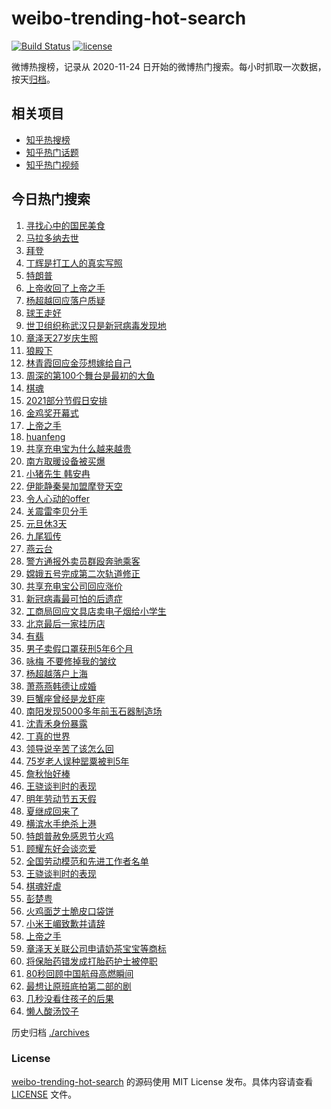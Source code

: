 # weibo-trending-hot-search

[![Build Status](https://github.com/justjavac/weibo-trending-hot-search/workflows/ci/badge.svg?branch=master)](https://github.com/justjavac/weibo-trending-hot-search/actions)
[![license](https://img.shields.io/github/license/justjavac/weibo-trending-hot-search)](https://github.com/justjavac/weibo-trending-hot-search/blob/master/LICENSE)

微博热搜榜，记录从 2020-11-24 日开始的微博热门搜索。每小时抓取一次数据，按天[归档](./archives)。

## 相关项目

- [知乎热搜榜](https://github.com/justjavac/zhihu-trending-top-search)
- [知乎热门话题](https://github.com/justjavac/zhihu-trending-hot-questions)
- [知乎热门视频](https://github.com/justjavac/zhihu-trending-hot-video)

## 今日热门搜索

<!-- BEGIN -->
<!-- 最后更新时间 Thu Nov 26 2020 05:10:30 GMT+0800 (CST) -->
1. [寻找心中的国民美食](https://s.weibo.com//weibo?q=%23%E5%AF%BB%E6%89%BE%E5%BF%83%E4%B8%AD%E7%9A%84%E5%9B%BD%E6%B0%91%E7%BE%8E%E9%A3%9F%23&Refer=new_time)
1. [马拉多纳去世](https://s.weibo.com//weibo?q=%23%E9%A9%AC%E6%8B%89%E5%A4%9A%E7%BA%B3%E5%8E%BB%E4%B8%96%23&Refer=top)
1. [拜登](https://s.weibo.com//weibo?q=%E6%8B%9C%E7%99%BB&Refer=top)
1. [丁辉是打工人的真实写照](https://s.weibo.com//weibo?q=%23%E4%B8%81%E8%BE%89%E6%98%AF%E6%89%93%E5%B7%A5%E4%BA%BA%E7%9A%84%E7%9C%9F%E5%AE%9E%E5%86%99%E7%85%A7%23&Refer=top)
1. [特朗普](https://s.weibo.com//weibo?q=%E7%89%B9%E6%9C%97%E6%99%AE&Refer=top)
1. [上帝收回了上帝之手](https://s.weibo.com//weibo?q=%E4%B8%8A%E5%B8%9D%E6%94%B6%E5%9B%9E%E4%BA%86%E4%B8%8A%E5%B8%9D%E4%B9%8B%E6%89%8B&Refer=top)
1. [杨超越回应落户质疑](https://s.weibo.com//weibo?q=%23%E6%9D%A8%E8%B6%85%E8%B6%8A%E5%9B%9E%E5%BA%94%E8%90%BD%E6%88%B7%E8%B4%A8%E7%96%91%23&Refer=top)
1. [球王走好](https://s.weibo.com//weibo?q=%E7%90%83%E7%8E%8B%E8%B5%B0%E5%A5%BD&Refer=top)
1. [世卫组织称武汉只是新冠病毒发现地](https://s.weibo.com//weibo?q=%23%E4%B8%96%E5%8D%AB%E7%BB%84%E7%BB%87%E7%A7%B0%E6%AD%A6%E6%B1%89%E5%8F%AA%E6%98%AF%E6%96%B0%E5%86%A0%E7%97%85%E6%AF%92%E5%8F%91%E7%8E%B0%E5%9C%B0%23&Refer=top)
1. [章泽天27岁庆生照](https://s.weibo.com//weibo?q=%23%E7%AB%A0%E6%B3%BD%E5%A4%A927%E5%B2%81%E5%BA%86%E7%94%9F%E7%85%A7%23&Refer=top)
1. [狼殿下](https://s.weibo.com//weibo?q=%E7%8B%BC%E6%AE%BF%E4%B8%8B&Refer=top)
1. [林青霞回应金莎想嫁给自己](https://s.weibo.com//weibo?q=%23%E6%9E%97%E9%9D%92%E9%9C%9E%E5%9B%9E%E5%BA%94%E9%87%91%E8%8E%8E%E6%83%B3%E5%AB%81%E7%BB%99%E8%87%AA%E5%B7%B1%23&Refer=top)
1. [周深的第100个舞台是最初的大鱼](https://s.weibo.com//weibo?q=%23%E5%91%A8%E6%B7%B1%E7%9A%84%E7%AC%AC100%E4%B8%AA%E8%88%9E%E5%8F%B0%E6%98%AF%E6%9C%80%E5%88%9D%E7%9A%84%E5%A4%A7%E9%B1%BC%23&Refer=top)
1. [棋魂](https://s.weibo.com//weibo?q=%E6%A3%8B%E9%AD%82&Refer=top)
1. [2021部分节假日安排](https://s.weibo.com//weibo?q=%232021%E9%83%A8%E5%88%86%E8%8A%82%E5%81%87%E6%97%A5%E5%AE%89%E6%8E%92%23&Refer=top)
1. [金鸡奖开幕式](https://s.weibo.com//weibo?q=%23%E9%87%91%E9%B8%A1%E5%A5%96%E5%BC%80%E5%B9%95%E5%BC%8F%23&Refer=top)
1. [上帝之手](https://s.weibo.com//weibo?q=%E4%B8%8A%E5%B8%9D%E4%B9%8B%E6%89%8B&Refer=top)
1. [huanfeng](https://s.weibo.com//weibo?q=huanfeng&Refer=top)
1. [共享充电宝为什么越来越贵](https://s.weibo.com//weibo?q=%23%E5%85%B1%E4%BA%AB%E5%85%85%E7%94%B5%E5%AE%9D%E4%B8%BA%E4%BB%80%E4%B9%88%E8%B6%8A%E6%9D%A5%E8%B6%8A%E8%B4%B5%23&Refer=top)
1. [南方取暖设备被买爆](https://s.weibo.com//weibo?q=%23%E5%8D%97%E6%96%B9%E5%8F%96%E6%9A%96%E8%AE%BE%E5%A4%87%E8%A2%AB%E4%B9%B0%E7%88%86%23&Refer=top)
1. [小猪先生 韩安冉](https://s.weibo.com//weibo?q=%E5%B0%8F%E7%8C%AA%E5%85%88%E7%94%9F%20%E9%9F%A9%E5%AE%89%E5%86%89&Refer=top)
1. [伊能静秦昊加盟摩登天空](https://s.weibo.com//weibo?q=%23%E4%BC%8A%E8%83%BD%E9%9D%99%E7%A7%A6%E6%98%8A%E5%8A%A0%E7%9B%9F%E6%91%A9%E7%99%BB%E5%A4%A9%E7%A9%BA%23&Refer=top)
1. [令人心动的offer](https://s.weibo.com//weibo?q=%E4%BB%A4%E4%BA%BA%E5%BF%83%E5%8A%A8%E7%9A%84offer&Refer=top)
1. [关震雷李贝分手](https://s.weibo.com//weibo?q=%23%E5%85%B3%E9%9C%87%E9%9B%B7%E6%9D%8E%E8%B4%9D%E5%88%86%E6%89%8B%23&Refer=top)
1. [元旦休3天](https://s.weibo.com//weibo?q=%23%E5%85%83%E6%97%A6%E4%BC%913%E5%A4%A9%23&Refer=top)
1. [九尾狐传](https://s.weibo.com//weibo?q=%E4%B9%9D%E5%B0%BE%E7%8B%90%E4%BC%A0&Refer=top)
1. [燕云台](https://s.weibo.com//weibo?q=%E7%87%95%E4%BA%91%E5%8F%B0&Refer=top)
1. [警方通报外卖员群殴奔驰乘客](https://s.weibo.com//weibo?q=%E8%AD%A6%E6%96%B9%E9%80%9A%E6%8A%A5%E5%A4%96%E5%8D%96%E5%91%98%E7%BE%A4%E6%AE%B4%E5%A5%94%E9%A9%B0%E4%B9%98%E5%AE%A2&Refer=top)
1. [嫦娥五号完成第二次轨道修正](https://s.weibo.com//weibo?q=%23%E5%AB%A6%E5%A8%A5%E4%BA%94%E5%8F%B7%E5%AE%8C%E6%88%90%E7%AC%AC%E4%BA%8C%E6%AC%A1%E8%BD%A8%E9%81%93%E4%BF%AE%E6%AD%A3%23&Refer=top)
1. [共享充电宝公司回应涨价](https://s.weibo.com//weibo?q=%23%E5%85%B1%E4%BA%AB%E5%85%85%E7%94%B5%E5%AE%9D%E5%85%AC%E5%8F%B8%E5%9B%9E%E5%BA%94%E6%B6%A8%E4%BB%B7%23&Refer=top)
1. [新冠病毒最可怕的后遗症](https://s.weibo.com//weibo?q=%23%E6%96%B0%E5%86%A0%E7%97%85%E6%AF%92%E6%9C%80%E5%8F%AF%E6%80%95%E7%9A%84%E5%90%8E%E9%81%97%E7%97%87%23&Refer=top)
1. [工商局回应文具店卖电子烟给小学生](https://s.weibo.com//weibo?q=%E5%B7%A5%E5%95%86%E5%B1%80%E5%9B%9E%E5%BA%94%E6%96%87%E5%85%B7%E5%BA%97%E5%8D%96%E7%94%B5%E5%AD%90%E7%83%9F%E7%BB%99%E5%B0%8F%E5%AD%A6%E7%94%9F&Refer=top)
1. [北京最后一家挂历店](https://s.weibo.com//weibo?q=%23%E5%8C%97%E4%BA%AC%E6%9C%80%E5%90%8E%E4%B8%80%E5%AE%B6%E6%8C%82%E5%8E%86%E5%BA%97%23&Refer=top)
1. [有翡](https://s.weibo.com//weibo?q=%E6%9C%89%E7%BF%A1&Refer=top)
1. [男子卖假口罩获刑5年6个月](https://s.weibo.com//weibo?q=%23%E7%94%B7%E5%AD%90%E5%8D%96%E5%81%87%E5%8F%A3%E7%BD%A9%E8%8E%B7%E5%88%915%E5%B9%B46%E4%B8%AA%E6%9C%88%23&Refer=top)
1. [咏梅 不要修掉我的皱纹](https://s.weibo.com//weibo?q=%E5%92%8F%E6%A2%85%20%E4%B8%8D%E8%A6%81%E4%BF%AE%E6%8E%89%E6%88%91%E7%9A%84%E7%9A%B1%E7%BA%B9&Refer=top)
1. [杨超越落户上海](https://s.weibo.com//weibo?q=%23%E6%9D%A8%E8%B6%85%E8%B6%8A%E8%90%BD%E6%88%B7%E4%B8%8A%E6%B5%B7%23&Refer=top)
1. [萧燕燕韩德让成婚](https://s.weibo.com//weibo?q=%23%E8%90%A7%E7%87%95%E7%87%95%E9%9F%A9%E5%BE%B7%E8%AE%A9%E6%88%90%E5%A9%9A%23&Refer=top)
1. [巨蟹座曾经是龙虾座](https://s.weibo.com//weibo?q=%23%E5%B7%A8%E8%9F%B9%E5%BA%A7%E6%9B%BE%E7%BB%8F%E6%98%AF%E9%BE%99%E8%99%BE%E5%BA%A7%23&Refer=top)
1. [南阳发现5000多年前玉石器制造场](https://s.weibo.com//weibo?q=%23%E5%8D%97%E9%98%B3%E5%8F%91%E7%8E%B05000%E5%A4%9A%E5%B9%B4%E5%89%8D%E7%8E%89%E7%9F%B3%E5%99%A8%E5%88%B6%E9%80%A0%E5%9C%BA%23&Refer=top)
1. [沈青禾身份暴露](https://s.weibo.com//weibo?q=%23%E6%B2%88%E9%9D%92%E7%A6%BE%E8%BA%AB%E4%BB%BD%E6%9A%B4%E9%9C%B2%23&Refer=top)
1. [丁真的世界](https://s.weibo.com//weibo?q=%23%E4%B8%81%E7%9C%9F%E7%9A%84%E4%B8%96%E7%95%8C%23&Refer=top)
1. [领导说辛苦了该怎么回](https://s.weibo.com//weibo?q=%23%E9%A2%86%E5%AF%BC%E8%AF%B4%E8%BE%9B%E8%8B%A6%E4%BA%86%E8%AF%A5%E6%80%8E%E4%B9%88%E5%9B%9E%23&Refer=top)
1. [75岁老人误种罂粟被判5年](https://s.weibo.com//weibo?q=%2375%E5%B2%81%E8%80%81%E4%BA%BA%E8%AF%AF%E7%A7%8D%E7%BD%82%E7%B2%9F%E8%A2%AB%E5%88%A45%E5%B9%B4%23&Refer=top)
1. [詹秋怡好棒](https://s.weibo.com//weibo?q=%23%E8%A9%B9%E7%A7%8B%E6%80%A1%E5%A5%BD%E6%A3%92%23&Refer=top)
1. [王骁谈判时的表现](https://s.weibo.com//weibo?q=%E7%8E%8B%E9%AA%81%E8%B0%88%E5%88%A4%E6%97%B6%E7%9A%84%E8%A1%A8%E7%8E%B0&Refer=top)
1. [明年劳动节五天假](https://s.weibo.com//weibo?q=%23%E6%98%8E%E5%B9%B4%E5%8A%B3%E5%8A%A8%E8%8A%82%E4%BA%94%E5%A4%A9%E5%81%87%23&Refer=top)
1. [夏继成回来了](https://s.weibo.com//weibo?q=%23%E5%A4%8F%E7%BB%A7%E6%88%90%E5%9B%9E%E6%9D%A5%E4%BA%86%23&Refer=top)
1. [横滨水手绝杀上港](https://s.weibo.com//weibo?q=%E6%A8%AA%E6%BB%A8%E6%B0%B4%E6%89%8B%E7%BB%9D%E6%9D%80%E4%B8%8A%E6%B8%AF&Refer=top)
1. [特朗普赦免感恩节火鸡](https://s.weibo.com//weibo?q=%E7%89%B9%E6%9C%97%E6%99%AE%E8%B5%A6%E5%85%8D%E6%84%9F%E6%81%A9%E8%8A%82%E7%81%AB%E9%B8%A1&Refer=top)
1. [顾耀东好会谈恋爱](https://s.weibo.com//weibo?q=%23%E9%A1%BE%E8%80%80%E4%B8%9C%E5%A5%BD%E4%BC%9A%E8%B0%88%E6%81%8B%E7%88%B1%23&Refer=top)
1. [全国劳动模范和先进工作者名单](https://s.weibo.com//weibo?q=%23%E5%85%A8%E5%9B%BD%E5%8A%B3%E5%8A%A8%E6%A8%A1%E8%8C%83%E5%92%8C%E5%85%88%E8%BF%9B%E5%B7%A5%E4%BD%9C%E8%80%85%E5%90%8D%E5%8D%95%23&Refer=new_time)
1. [王骁谈判时的表现](https://s.weibo.com//weibo?q=%23%E7%8E%8B%E9%AA%81%E8%B0%88%E5%88%A4%E6%97%B6%E7%9A%84%E8%A1%A8%E7%8E%B0%23&Refer=top)
1. [棋魂好虐](https://s.weibo.com//weibo?q=%23%E6%A3%8B%E9%AD%82%E5%A5%BD%E8%99%90%23&Refer=top)
1. [彭楚粤](https://s.weibo.com//weibo?q=%E5%BD%AD%E6%A5%9A%E7%B2%A4&Refer=top)
1. [火鸡面芝士脆皮口袋饼](https://s.weibo.com//weibo?q=%23%E7%81%AB%E9%B8%A1%E9%9D%A2%E8%8A%9D%E5%A3%AB%E8%84%86%E7%9A%AE%E5%8F%A3%E8%A2%8B%E9%A5%BC%23&Refer=top)
1. [小米王嵋致歉并请辞](https://s.weibo.com//weibo?q=%23%E5%B0%8F%E7%B1%B3%E7%8E%8B%E5%B5%8B%E8%87%B4%E6%AD%89%E5%B9%B6%E8%AF%B7%E8%BE%9E%23&Refer=top)
1. [上帝之手](https://s.weibo.com//weibo?q=%23%E4%B8%8A%E5%B8%9D%E4%B9%8B%E6%89%8B%23&Refer=top)
1. [章泽天关联公司申请奶茶宝宝等商标](https://s.weibo.com//weibo?q=%23%E7%AB%A0%E6%B3%BD%E5%A4%A9%E5%85%B3%E8%81%94%E5%85%AC%E5%8F%B8%E7%94%B3%E8%AF%B7%E5%A5%B6%E8%8C%B6%E5%AE%9D%E5%AE%9D%E7%AD%89%E5%95%86%E6%A0%87%23&Refer=top)
1. [将保胎药错发成打胎药护士被停职](https://s.weibo.com//weibo?q=%23%E5%B0%86%E4%BF%9D%E8%83%8E%E8%8D%AF%E9%94%99%E5%8F%91%E6%88%90%E6%89%93%E8%83%8E%E8%8D%AF%E6%8A%A4%E5%A3%AB%E8%A2%AB%E5%81%9C%E8%81%8C%23&Refer=top)
1. [80秒回顾中国航母高燃瞬间](https://s.weibo.com//weibo?q=%2380%E7%A7%92%E5%9B%9E%E9%A1%BE%E4%B8%AD%E5%9B%BD%E8%88%AA%E6%AF%8D%E9%AB%98%E7%87%83%E7%9E%AC%E9%97%B4%23&Refer=new_time)
1. [最想让原班底拍第二部的剧](https://s.weibo.com//weibo?q=%23%E6%9C%80%E6%83%B3%E8%AE%A9%E5%8E%9F%E7%8F%AD%E5%BA%95%E6%8B%8D%E7%AC%AC%E4%BA%8C%E9%83%A8%E7%9A%84%E5%89%A7%23&Refer=top)
1. [几秒没看住孩子的后果](https://s.weibo.com//weibo?q=%23%E5%87%A0%E7%A7%92%E6%B2%A1%E7%9C%8B%E4%BD%8F%E5%AD%A9%E5%AD%90%E7%9A%84%E5%90%8E%E6%9E%9C%23&Refer=top)
1. [懒人酸汤饺子](https://s.weibo.com//weibo?q=%23%E6%87%92%E4%BA%BA%E9%85%B8%E6%B1%A4%E9%A5%BA%E5%AD%90%23&Refer=top)
<!-- END -->

历史归档 [./archives](./archives)

### License

[weibo-trending-hot-search](https://github.com/justjavac/weibo-trending-hot-search) 的源码使用 MIT License 发布。具体内容请查看 [LICENSE](./LICENSE) 文件。
